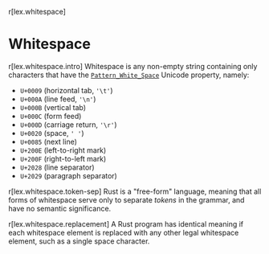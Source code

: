 r[lex.whitespace]
# Whitespace

r[lex.whitespace.intro]
Whitespace is any non-empty string containing only characters that have the
[`Pattern_White_Space`] Unicode property, namely:

- `U+0009` (horizontal tab, `'\t'`)
- `U+000A` (line feed, `'\n'`)
- `U+000B` (vertical tab)
- `U+000C` (form feed)
- `U+000D` (carriage return, `'\r'`)
- `U+0020` (space, `' '`)
- `U+0085` (next line)
- `U+200E` (left-to-right mark)
- `U+200F` (right-to-left mark)
- `U+2028` (line separator)
- `U+2029` (paragraph separator)

r[lex.whitespace.token-sep]
Rust is a "free-form" language, meaning that all forms of whitespace serve only
to separate _tokens_ in the grammar, and have no semantic significance.

r[lex.whitespace.replacement]
A Rust program has identical meaning if each whitespace element is replaced
with any other legal whitespace element, such as a single space character.

[`Pattern_White_Space`]: https://www.unicode.org/reports/tr31/
